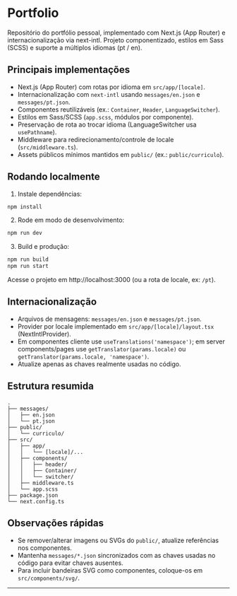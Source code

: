 # Portfolio

Repositório do portfólio pessoal, implementado com Next.js (App Router) e internacionalização via next-intl. Projeto componentizado, estilos em Sass (SCSS) e suporte a múltiplos idiomas (pt / en).

## Principais implementações

- Next.js (App Router) com rotas por idioma em `src/app/[locale]`.  
- Internacionalização com `next-intl` usando `messages/en.json` e `messages/pt.json`.  
- Componentes reutilizáveis (ex.: `Container`, `Header`, `LanguageSwitcher`).  
- Estilos em Sass/SCSS (`app.scss`, módulos por componente).  
- Preservação de rota ao trocar idioma (LanguageSwitcher usa `usePathname`).  
- Middleware para redirecionamento/controle de locale (`src/middleware.ts`).  
- Assets públicos mínimos mantidos em `public/` (ex.: `public/curriculo`).

## Rodando localmente

1. Instale dependências:
```bash
npm install
```

2. Rode em modo de desenvolvimento:
```bash
npm run dev
```

3. Build e produção:
```bash
npm run build
npm run start
```

Acesse o projeto em http://localhost:3000 (ou a rota de locale, ex: `/pt`).

## Internacionalização

- Arquivos de mensagens: `messages/en.json` e `messages/pt.json`.  
- Provider por locale implementado em `src/app/[locale]/layout.tsx` (NextIntlProvider).  
- Em componentes cliente use `useTranslations('namespace')`; em server components/pages use `getTranslator(params.locale)` ou `getTranslator(params.locale, 'namespace')`.  
- Atualize apenas as chaves realmente usadas no código.

## Estrutura resumida

```
.
├── messages/
│   ├── en.json
│   └── pt.json
├── public/
│   └── curriculo/
├── src/
│   ├── app/
│   │   └── [locale]/...
│   ├── components/
│   │   ├── header/
│   │   ├── Container/
│   │   └── switcher/
│   ├── middleware.ts
│   └── app.scss
├── package.json
└── next.config.ts
```

## Observações rápidas

- Se remover/alterar imagens ou SVGs do `public/`, atualize referências nos componentes.  
- Mantenha `messages/*.json` sincronizados com as chaves usadas no código para evitar chaves ausentes.  
- Para incluir bandeiras SVG como componentes, coloque-os em `src/components/svg/`.

---
